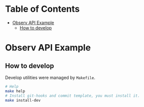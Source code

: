<!-- START doctoc generated TOC please keep comment here to allow auto update -->

<!-- DON'T EDIT THIS SECTION, INSTEAD RE-RUN doctoc TO UPDATE -->

<!-- DON'T EDIT THIS SECTION, INSTEAD RE-RUN doctoc TO UPDATE -->

# Table of Contents

- [Observ API Example](#observ-api-example)
  - [How to develop](#how-to-develop)

<!-- END doctoc generated TOC please keep comment here to allow auto update -->

# Observ API Example

## How to develop

Develop utilities were managed by `Makefile`.

```bash
# Help
make help
# Install git-hooks and commit template, you must install it.
make install-dev
```
